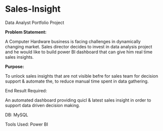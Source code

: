 # Sales-Insight
Data Analyst Portfolio Project


**Problem Statement:**

A Computer Hardware business is facing challenges in dynamically changing market. Sales director decides to invest in data analysis project and he would like to build power BI dashboard that can give him real time sales insights.

**Purpose:**

To unlock sales insights that are not visible befre for sales team for decision support & automate the, to reduce manual time spent in data gathering.


End Result Required:

An automated dashboard providing quicl & latest sales insight in order to support data driven decision making.

DB: MySQL

Tools Used: Power BI

